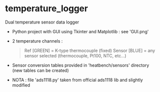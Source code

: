 # temperature_logger
Dual temperature sensor data logger



- Python project with GUI using Tkinter and Matplotlib : see 'GUI.png'

- 2 temperature channels :
	> Ref [GREEN] = K-type thermocouple (fixed)
	> Sensor [BLUE] = any sensor selected (thermocouple, Pt100, NTC, etc...)

- Sensor conversion tables provided in 'heatbench/sensors' directory (new tables can be created)

- NOTA : file 'ads1118.py' taken from official ads1118 lib and slightly modified
